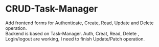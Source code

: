 # CRUD-Task-Manager
Add frontend forms for Authenticate,  Create, Read, Update and Delete operation.  
Backend is based on Task-Manager.
Auth, Creat, Read, Delete , Login/logout are working, I need to finish Update/Patch operation.  

